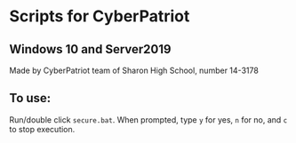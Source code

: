 # Scripts for CyberPatriot
## Windows 10 and Server2019
Made by CyberPatriot team of Sharon High School, number 14-3178
## To use:
Run/double click `secure.bat`. When prompted, type `y` for yes, `n` for no, and `c` to stop execution.